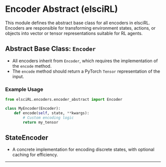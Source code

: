 <!-- filepath: /home/philip/Documents/elsciRL-Wiki/Documentation/Encoders/encoder_abstract.md -->

# Encoder Abstract (elsciRL)

This module defines the abstract base class for all encoders in elsciRL. Encoders are responsible for transforming environment states, actions, or objects into vector or tensor representations suitable for RL agents.

## Abstract Base Class: `Encoder`

- All encoders inherit from `Encoder`, which requires the implementation of the `encode` method.
- The `encode` method should return a PyTorch `Tensor` representation of the input.

### Example Usage
```python
from elsciRL.encoders.encoder_abstract import Encoder

class MyEncoder(Encoder):
    def encode(self, state, **kwargs):
        # Custom encoding logic
        return my_tensor
```

## StateEncoder
- A concrete implementation for encoding discrete states, with optional caching for efficiency.

---
